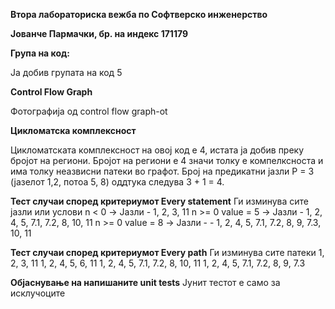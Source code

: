 **Втора лабораториска вежба по Софтверско инженерство**

**Јованче Пармачки, бр. на индекс 171179**

**Група на код:**

Ја добив групата на код 5

**Control Flow Graph**

Фотографија од control flow graph-ot

**Цикломатска комплексност**

Цикломатската комплексност на овој код е 4, истата ја добив преку 
бројот на региони. Бројот на региони е 4 значи толку е компелксноста
и има толку неазвисни патеки во графот.
Број на предикатни јазли Р = 3 (јазелот 1,2, потоа 5, 8) оддтука следува
3 + 1 = 4.

**Тест случаи според критериумот Every statement**
Ги изминува сите јазли или услови
n < 0 -> Јазли - 1, 2, 3, 11
n >= 0 value = 5 -> Јазли - 1, 2, 4, 5, 7.1, 7.2, 8, 10, 11
n >= 0 value = 8 -> Јазли - - 1, 2, 4, 5, 7.1, 7.2, 8, 9, 7.3, 10, 11

**Тест случаи според критериумот Every path**
Ги изминува сите патеки
1, 2, 3, 11
1, 2, 4, 5, 6, 11
1, 2, 4, 5, 7.1, 7.2, 8, 10, 11
1, 2, 4, 5, 7.1, 7.2, 8, 9, 7.3


**Објаснување на напишаните unit tests**
Јунит тестот е само за исклучоците
